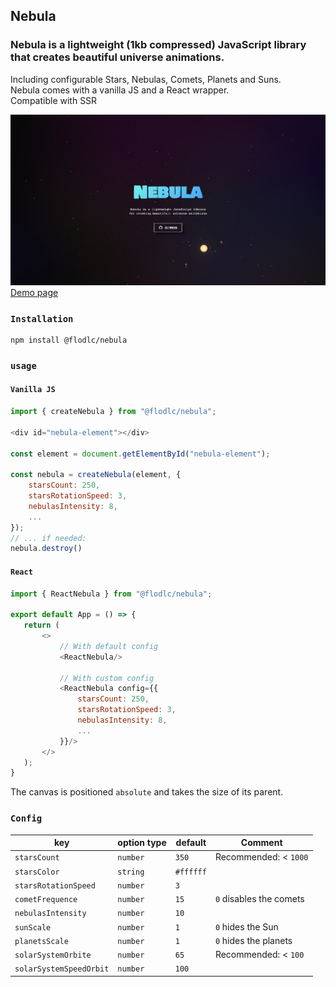 ## Nebula
### Nebula is a lightweight (1kb compressed) JavaScript library that creates beautiful universe animations.
Including configurable Stars, Nebulas, Comets, Planets and Suns.  
Nebula comes with a vanilla JS and a React wrapper.  
Compatible with SSR

<a href="https://nebula-demo.vercel.app/">
    <img src="https://raw.githubusercontent.com/flodlc/nebula/master/demo_image.jpg" />
</a>
<a href="https://nebula-demo.vercel.app/">Demo page</a>

### `Installation`
```
npm install @flodlc/nebula
```

### `usage`
#### `Vanilla JS`
```javascript
import { createNebula } from "@flodlc/nebula";

<div id="nebula-element"></div>

const element = document.getElementById("nebula-element");

const nebula = createNebula(element, {
    starsCount: 250,
    starsRotationSpeed: 3,
    nebulasIntensity: 8,
    ...
});
// ... if needed:
nebula.destroy()
 ```

#### `React`
 ```javascript
import { ReactNebula } from "@flodlc/nebula";

export default App = () => {
    return (
        <>
            // With default config
            <ReactNebula/>

            // With custom config
            <ReactNebula config={{
                starsCount: 250,
                starsRotationSpeed: 3,
                nebulasIntensity: 8,
                ...
            }}/>
        </>
    );
}
 ```
The canvas is positioned ``absolute`` and takes the size of its parent.
### `Config`
key | option type | default | Comment
---|-----------|---|---
`starsCount` | `number` | `350` | Recommended: < `1000`
`starsColor` | `string` | `#ffffff`
`starsRotationSpeed` | `number` | `3`
`cometFrequence` | `number` | `15` | `0` disables the comets
`nebulasIntensity` | `number` | `10`
`sunScale` | `number` | `1` | `0` hides the Sun
`planetsScale` | `number` | `1` | `0` hides the planets
`solarSystemOrbite` | `number` | `65` |  Recommended: < `100`
`solarSystemSpeedOrbit` | `number` | `100`
